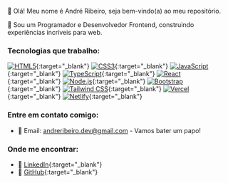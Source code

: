 👋 Olá! Meu nome é André Ribeiro, seja bem-vindo(a) ao meu repositório.

👀 Sou um Programador e Desenvolvedor Frontend, construindo experiências incríveis para web.

### Tecnologias que trabalho:
[![HTML5](https://img.shields.io/badge/-HTML5-E34F26?style=flat&logo=html5&logoColor=white)](https://developer.mozilla.org/en-US/docs/Web/Guide/HTML/HTML5){:target="_blank"}
[![CSS3](https://img.shields.io/badge/-CSS3-1572B6?style=flat&logo=css3&logoColor=white)](https://developer.mozilla.org/en-US/docs/Web/CSS){:target="_blank"}
[![JavaScript](https://img.shields.io/badge/-JavaScript-F7DF1E?style=flat&logo=javascript&logoColor=black)](https://developer.mozilla.org/en-US/docs/Web/JavaScript){:target="_blank"}
[![TypeScript](https://img.shields.io/badge/-TypeScript-3178C6?style=flat&logo=typescript&logoColor=white)](https://www.typescriptlang.org/){:target="_blank"}
[![React](https://img.shields.io/badge/-React-61DAFB?style=flat&logo=react&logoColor=black)](https://reactjs.org/){:target="_blank"}
[![Node.js](https://img.shields.io/badge/-Node.js-339933?style=flat&logo=node.js&logoColor=white)](https://nodejs.org/){:target="_blank"}
[![Bootstrap](https://img.shields.io/badge/-Bootstrap-7952B3?style=flat&logo=bootstrap&logoColor=white)](https://getbootstrap.com/){:target="_blank"}
[![Tailwind CSS](https://img.shields.io/badge/-Tailwind_CSS-38B2AC?style=flat&logo=tailwind-css&logoColor=white)](https://tailwindcss.com/){:target="_blank"}
[![Vercel](https://img.shields.io/badge/-Vercel-000000?style=flat&logo=vercel&logoColor=white)](https://vercel.com/){:target="_blank"}
[![Netlify](https://img.shields.io/badge/-Netlify-00C7B7?style=flat&logo=netlify&logoColor=white)](https://www.netlify.com/){:target="_blank"}

### Entre em contato comigo:
- 📧 Email: [andreribeiro.dev@gmail.com](mailto:andreribeiro.dev@gmail.com) - Vamos bater um papo!

### Onde me encontrar:
- 🔗 [LinkedIn](https://www.linkedin.com/in/andre-ribeiro/){:target="_blank"}
- 🔗 [GitHub](https://github.com/andreribeiro-dev){:target="_blank"}
